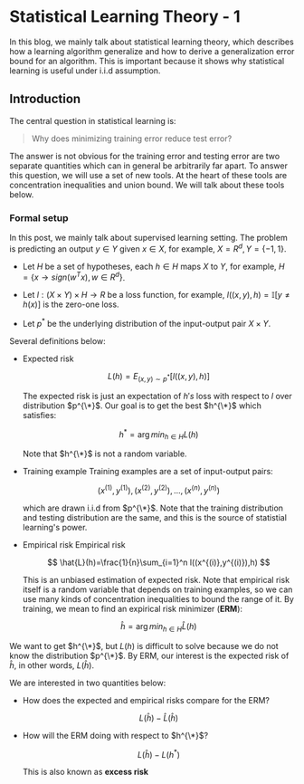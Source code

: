 # Statistical Learning Theory - 1
In this blog, we mainly talk about statistical learning theory, which describes how a learning algorithm generalize and how to derive a generalization error bound for an algorithm. This is important because it shows why statistical learning is useful under i.i.d assumption.

## Introduction
The central question in statistical learning is:
> Why does minimizing training error reduce test error?

The answer is not obvious for the training error and testing error are two separate quantities which can in general be arbitrarily far apart. To answer this question, we will use a set of new tools. At the heart of these tools are concentration inequalities and union bound. We will talk about these tools below.

### Formal setup
In this post, we mainly talk about supervised learning setting. The problem is predicting an output $y\in Y$ given $x\in X$, for example, $X=R^d,Y=\{-1,1\}$.

- Let $H$ be a set of hypotheses, each $h\in H$ maps $X$ to $Y$, for example, $H=\{ x\to sign(w^Tx), w\in R^d \}$.

- Let $l:(X\times Y)\times H \to R$ be a loss function, for example, $l((x,y),h)=\mathbb{I}[y\neq h(x)]$ is the zero-one loss.

- Let $p^*$ be the underlying distribution of the input-output pair $X\times Y$.

Several definitions below:
- Expected risk
  
  $$
  L(h)=E_{(x,y)\sim p^*}[l((x,y),h)]
  $$

  The expected risk is just an expectation of $h's$ loss with respect to $l$ over distribution $p^{\*}$. Our goal is to get the best $h^{\*}$ which satisfies:

  $$
  h^*=\arg min_{h\in H}L(h)
  $$

  Note that $h^{\*}$ is not a random variable.
- Training example
  Training examples are a set of input-output pairs:

  $$
  (x^{(1)},y^{(1)}),(x^{(2)},y^{(2)}),...,(x^{(n)},y^{(n)})
  $$

  which are drawn i.i.d from $p^{\*}$. Note that the training distribution and testing distribution are the same, and this is the source of statistial learning's power.
- Empirical risk
  Empirical risk

  $$
  \hat{L}(h)=\frac{1}{n}\sum_{i=1}^n l((x^{(i)},y^{(i)}),h)
  $$

  This is an unbiased estimation of expected risk. Note that empirical risk itself is a random variable that depends on training examples, so we can use many kinds of concentration inequalities to bound the range of it. By training, we mean to find an expirical risk minimizer (**ERM**):

  $$
  \hat{h}=\arg min_{h\in H} \hat{L}(h)
  $$

We want to get $h^{\*}$, but $L(h)$ is difficult to solve because we do not know the distribution $p^{\*}$. By ERM, our interest is the expected risk of $\hat{h}$, in other words, $L(\hat{h})$. 

We are interested in two quantities below:
- How does the expected and empirical risks compare for the ERM?
  
  $$
  L(\hat{h})-\hat{L}(\hat{h})
  $$

- How will the ERM doing with respect to $h^{\*}$?
  
  $$
  L(\hat{h})-L(h^*)
  $$

  This is also known as **excess risk**
